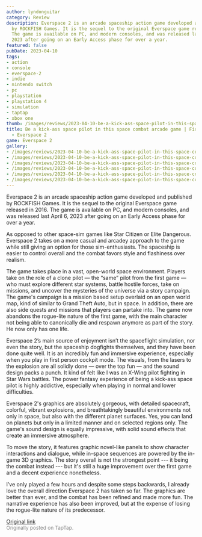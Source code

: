```yaml
---
author: lyndonguitar
category: Review
description: Everspace 2 is an arcade spaceship action game developed and published
  by ROCKFISH Games. It is the sequel to the original Everspace game released in 2016.
  The game is available on PC, and modern consoles, and was released last April 6,
  2023 after going on an Early Access phase for over a year.
featured: false
pubDate: 2023-04-10
tags:
- action
- console
- everspace-2
- indie
- nintendo switch
- pc
- playstation
- playstation 4
- simulation
- taptap
- xbox one
thumb: /images/reviews/2023-04-10-be-a-kick-ass-space-pilot-in-this-space-combat-arcade-game--first-impressions---everspace-0.avif
title: Be a kick-ass space pilot in this space combat arcade game | First Impressions
  - Everspace 2
game: Everspace 2
gallery:
- /images/reviews/2023-04-10-be-a-kick-ass-space-pilot-in-this-space-combat-arcade-game--first-impressions---everspace-0.avif
- /images/reviews/2023-04-10-be-a-kick-ass-space-pilot-in-this-space-combat-arcade-game--first-impressions---everspace-1.avif
- /images/reviews/2023-04-10-be-a-kick-ass-space-pilot-in-this-space-combat-arcade-game--first-impressions---everspace-2.avif
- /images/reviews/2023-04-10-be-a-kick-ass-space-pilot-in-this-space-combat-arcade-game--first-impressions---everspace-3.avif
- /images/reviews/2023-04-10-be-a-kick-ass-space-pilot-in-this-space-combat-arcade-game--first-impressions---everspace-4.avif
- /images/reviews/2023-04-10-be-a-kick-ass-space-pilot-in-this-space-combat-arcade-game--first-impressions---everspace-5.avif
---
```

Everspace 2 is an arcade spaceship action game developed and published by ROCKFISH Games. It is the sequel to the original Everspace game released in 2016. The game is available on PC, and modern consoles, and was released last April 6, 2023 after going on an Early Access phase for over a year.

As opposed to other space-sim games like Star Citizen or Elite Dangerous. Everspace 2 takes on a more casual and arcadey approach to the game while still giving an option for those sim-enthusiasts. The spaceship is easier to control overall and the combat favors style and flashiness over realism.

The game takes place in a vast, open-world space environment. Players take on the role of a clone pilot — the “same” pilot from the first game — who must explore different star systems, battle hostile forces, take on missions, and uncover the mysteries of the universe via a story campaign. The game's campaign is a mission based setup overlaid on an open world map, kind of similar to Grand Theft Auto, but in space. In addition, there are also side quests and missions that players can partake into. The game now abandons the rogue-lite nature of the first game, with the main character not being able to canonically die and respawn anymore as part of the story. He now only has one life.

Everspace 2’s main source of enjoyment isn’t the spaceflight simulation, nor even the story, but the spaceship dogfights themselves, and they have been done quite well. It is an incredibly fun and immersive experience, especially when you play in first person cockpit mode. The visuals, from the lasers to the explosion are all solidly done — over the top fun — and the sound design packs a punch. It kind of felt like I was an X-Wing pilot fighting in Star Wars battles. The power fantasy experience of being a kick-ass space pilot is highly addictive, especially when playing in normal and lower difficulties.

Everspace 2's graphics are absolutely gorgeous, with detailed spacecraft, colorful, vibrant explosions, and breathtakingly beautiful environments not only in space, but also with the different planet surfaces. Yes, you can land on planets but only in a limited manner and on selected regions only.  The game's sound design is equally impressive, with solid sound effects that create an immersive atmosphere.

To move the story, it features graphic novel-like panels to show character interactions and dialogue, while in-space sequences are powered by the in-game 3D graphics. The story overall is not the strongest point --- it being the combat instead --- but it's still a huge improvement over the first game and a decent experience nonetheless.

I’ve only played a few hours and despite some steps backwards, I already love the overall direction Everspace 2 has taken so far. The graphics are better than ever, and the combat has been refined and made more fun. The narrative experience has also been improved, but at the expense of losing the rogue-lite nature of its predecessor.

[Original link](https://www.taptap.io/post/5067219)<br><span style="font-size: 0.95em; color: #888;">Originally posted on TapTap.</span>